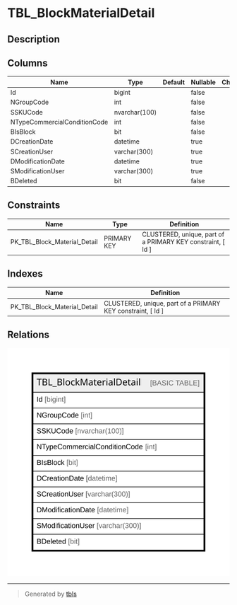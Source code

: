 # TBL_BlockMaterialDetail

## Description

## Columns

| Name | Type | Default | Nullable | Children | Parents | Comment |
| ---- | ---- | ------- | -------- | -------- | ------- | ------- |
| Id | bigint |  | false |  |  |  |
| NGroupCode | int |  | false |  |  |  |
| SSKUCode | nvarchar(100) |  | false |  |  |  |
| NTypeCommercialConditionCode | int |  | false |  |  |  |
| BIsBlock | bit |  | false |  |  |  |
| DCreationDate | datetime |  | true |  |  |  |
| SCreationUser | varchar(300) |  | true |  |  |  |
| DModificationDate | datetime |  | true |  |  |  |
| SModificationUser | varchar(300) |  | true |  |  |  |
| BDeleted | bit |  | false |  |  |  |

## Constraints

| Name | Type | Definition |
| ---- | ---- | ---------- |
| PK_TBL_Block_Material_Detail | PRIMARY KEY | CLUSTERED, unique, part of a PRIMARY KEY constraint, [ Id ] |

## Indexes

| Name | Definition |
| ---- | ---------- |
| PK_TBL_Block_Material_Detail | CLUSTERED, unique, part of a PRIMARY KEY constraint, [ Id ] |

## Relations

![er](TBL_BlockMaterialDetail.svg)

---

> Generated by [tbls](https://github.com/k1LoW/tbls)
